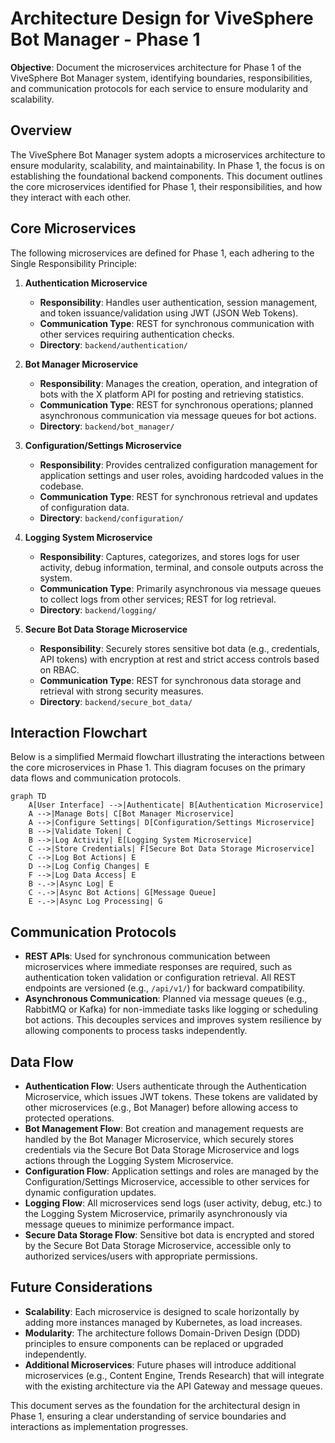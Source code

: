 # Architecture Design for ViveSphere Bot Manager - Phase 1

**Objective**: Document the microservices architecture for Phase 1 of the ViveSphere Bot Manager system, identifying boundaries, responsibilities, and communication protocols for each service to ensure modularity and scalability.

## Overview

The ViveSphere Bot Manager system adopts a microservices architecture to ensure modularity, scalability, and maintainability. In Phase 1, the focus is on establishing the foundational backend components. This document outlines the core microservices identified for Phase 1, their responsibilities, and how they interact with each other.

## Core Microservices

The following microservices are defined for Phase 1, each adhering to the Single Responsibility Principle:

1. **Authentication Microservice**
   - **Responsibility**: Handles user authentication, session management, and token issuance/validation using JWT (JSON Web Tokens).
   - **Communication Type**: REST for synchronous communication with other services requiring authentication checks.
   - **Directory**: `backend/authentication/`

2. **Bot Manager Microservice**
   - **Responsibility**: Manages the creation, operation, and integration of bots with the X platform API for posting and retrieving statistics.
   - **Communication Type**: REST for synchronous operations; planned asynchronous communication via message queues for bot actions.
   - **Directory**: `backend/bot_manager/`

3. **Configuration/Settings Microservice**
   - **Responsibility**: Provides centralized configuration management for application settings and user roles, avoiding hardcoded values in the codebase.
   - **Communication Type**: REST for synchronous retrieval and updates of configuration data.
   - **Directory**: `backend/configuration/`

4. **Logging System Microservice**
   - **Responsibility**: Captures, categorizes, and stores logs for user activity, debug information, terminal, and console outputs across the system.
   - **Communication Type**: Primarily asynchronous via message queues to collect logs from other services; REST for log retrieval.
   - **Directory**: `backend/logging/`

5. **Secure Bot Data Storage Microservice**
   - **Responsibility**: Securely stores sensitive bot data (e.g., credentials, API tokens) with encryption at rest and strict access controls based on RBAC.
   - **Communication Type**: REST for synchronous data storage and retrieval with strong security measures.
   - **Directory**: `backend/secure_bot_data/`

## Interaction Flowchart

Below is a simplified Mermaid flowchart illustrating the interactions between the core microservices in Phase 1. This diagram focuses on the primary data flows and communication protocols.

```mermaid
graph TD
    A[User Interface] -->|Authenticate| B[Authentication Microservice]
    A -->|Manage Bots| C[Bot Manager Microservice]
    A -->|Configure Settings| D[Configuration/Settings Microservice]
    B -->|Validate Token| C
    B -->|Log Activity| E[Logging System Microservice]
    C -->|Store Credentials| F[Secure Bot Data Storage Microservice]
    C -->|Log Bot Actions| E
    D -->|Log Config Changes| E
    F -->|Log Data Access| E
    B -.->|Async Log| E
    C -.->|Async Bot Actions| G[Message Queue]
    E -.->|Async Log Processing| G
```

## Communication Protocols

- **REST APIs**: Used for synchronous communication between microservices where immediate responses are required, such as authentication token validation or configuration retrieval. All REST endpoints are versioned (e.g., `/api/v1/`) for backward compatibility.
- **Asynchronous Communication**: Planned via message queues (e.g., RabbitMQ or Kafka) for non-immediate tasks like logging or scheduling bot actions. This decouples services and improves system resilience by allowing components to process tasks independently.

## Data Flow

- **Authentication Flow**: Users authenticate through the Authentication Microservice, which issues JWT tokens. These tokens are validated by other microservices (e.g., Bot Manager) before allowing access to protected operations.
- **Bot Management Flow**: Bot creation and management requests are handled by the Bot Manager Microservice, which securely stores credentials via the Secure Bot Data Storage Microservice and logs actions through the Logging System Microservice.
- **Configuration Flow**: Application settings and roles are managed by the Configuration/Settings Microservice, accessible to other services for dynamic configuration updates.
- **Logging Flow**: All microservices send logs (user activity, debug, etc.) to the Logging System Microservice, primarily asynchronously via message queues to minimize performance impact.
- **Secure Data Storage Flow**: Sensitive bot data is encrypted and stored by the Secure Bot Data Storage Microservice, accessible only to authorized services/users with appropriate permissions.

## Future Considerations

- **Scalability**: Each microservice is designed to scale horizontally by adding more instances managed by Kubernetes, as load increases.
- **Modularity**: The architecture follows Domain-Driven Design (DDD) principles to ensure components can be replaced or upgraded independently.
- **Additional Microservices**: Future phases will introduce additional microservices (e.g., Content Engine, Trends Research) that will integrate with the existing architecture via the API Gateway and message queues.

This document serves as the foundation for the architectural design in Phase 1, ensuring a clear understanding of service boundaries and interactions as implementation progresses.